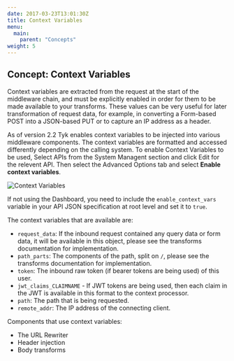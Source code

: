```yaml
---
date: 2017-03-23T13:01:30Z
title: Context Variables
menu:
  main:
    parent: "Concepts"
weight: 5 
---
```


## Concept: Context Variables

Context variables are extracted from the request at the start of the middleware chain, and must be explicitly enabled in order for them to be made available to your transforms. These values can be very useful for later transformation of request data, for example, in converting a Form-based POST into a JSON-based PUT or to capture an IP address as a header.

As of version 2.2 Tyk enables context variables to be injected into various middleware components. The context variables are formatted and accessed differently depending on the calling system. To enable Context Variables to be used, Select APIs from the System Managent section and click Edit for the relevent API. Then select the Advanced Options tab and select **Enable context variables**.

![Context Variables][1]

If not using the Dashboard, you need to include the `enable_context_vars` variable in your API JSON specification at root level and set it to `true`.

The context variables that are available are:

*   `request_data`: If the inbound request contained any query data or form data, it will be available in this object, please see the transforms documentation for implementation.
*   `path_parts`: The components of the path, split on `/`, please see the transforms documentation for implementation.
*   `token`: The inbound raw token (if bearer tokens are being used) of this user.
*   `jwt_claims_CLAIMNAME` - If JWT tokens are being used, then each claim in the JWT is available in this format to the context processor.
*   `path`: The path that is being requested.
*   `remote_addr`: The IP address of the connecting client.

Components that use context variables:

*   The URL Rewriter
*   Header injection
*   Body transforms

[1]: /docs/img/dashboard/system-management/context_variables.png
